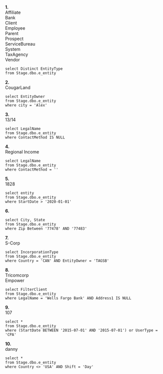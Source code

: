 **1.**   
Affiliate   
Bank   
Client   
Employee   
Parent   
Prospect    
ServiceBureau    
System    
TaxAgency    
Vendor    

```
select Distinct EntityType
from Stage.dbo.e_entity
```


**2.**   
CougarLand   

```
select EntityOwner
from Stage.dbo.e_entity
where city = 'Alex'
```


**3.**   
13/14   

```
select LegalName
from Stage.dbo.e_entity
where ContactMethod IS NULL
```

**4.**  
Regional Income   

```
select LegalName
from Stage.dbo.e_entity
where ContactMethod = ''
```

**5.**   
1828   

```
select entity
from Stage.dbo.e_entity
where StartDate > '2020-01-01'
```

**6.**  


```
select City, State
from Stage.dbo.e_entity
where Zip Between '77478' AND '77483'
```

**7.**  
S-Corp

```
select IncorporationType
from Stage.dbo.e_entity
where Country = 'CAN' AND EntityOwner = 'TAGSB'
```

**8.**  
Tricomcorp   
Empower   

```
select FilterClient
from Stage.dbo.e_entity
where LegalName = 'Wells Fargo Bank' AND Address1 IS NULL
```

**9.**  
107   

```
select *
from Stage.dbo.e_entity
where (StartDate BETWEEN '2015-07-01' AND '2015-07-01') or UserType = 'CPA'
```

**10.**   
danny

```
select *
from Stage.dbo.e_entity
where Country <> 'USA' AND Shift = 'Day'
```


